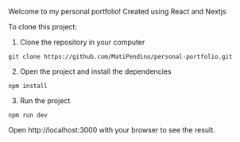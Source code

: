 Welcome to my personal portfolio! Created using React and Nextjs 

To clone this project:

1) Clone the repository in your computer
```
git clone https://github.com/MatiPendino/personal-portfolio.git
```

2) Open the project and install the dependencies
```
npm install
```

3) Run the project
```
npm run dev
```

Open http://localhost:3000 with your browser to see the result.
